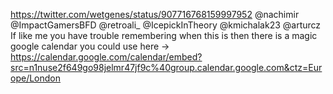 https://twitter.com/wetgenes/status/907716768159997952 @nachimir @ImpactGamersBFD @retroali_ @IcepickInTheory @kmichalak23 @arturcz If like me you have trouble remembering when this is then there is a magic google calendar you could use here -&gt; https://calendar.google.com/calendar/embed?src=n1nuse2f649go98jelmr47jf9c%40group.calendar.google.com&ctz=Europe/London